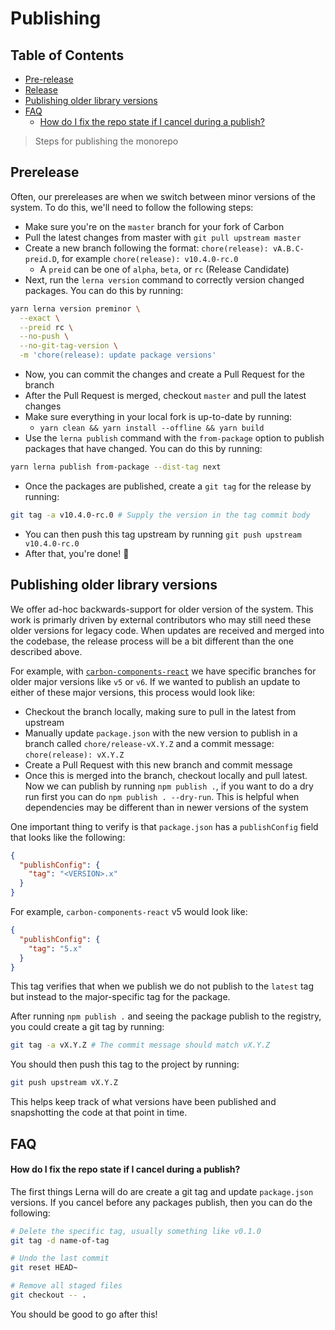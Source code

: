 # Publishing

<!-- prettier-ignore-start -->
<!-- START doctoc generated TOC please keep comment here to allow auto update -->
<!-- DON'T EDIT THIS SECTION, INSTEAD RE-RUN doctoc TO UPDATE -->
## Table of Contents

- [Pre-release](#pre-release)
- [Release](#release)
- [Publishing older library versions](#publishing-older-library-versions)
- [FAQ](#faq)
    - [How do I fix the repo state if I cancel during a publish?](#how-do-i-fix-the-repo-state-if-i-cancel-during-a-publish)

<!-- END doctoc generated TOC please keep comment here to allow auto update -->
<!-- prettier-ignore-end -->

> Steps for publishing the monorepo

## Prerelease

Often, our prereleases are when we switch between minor versions of the system.
To do this, we'll need to follow the following steps:

- Make sure you're on the `master` branch for your fork of Carbon
- Pull the latest changes from master with `git pull upstream master`
- Create a new branch following the format: `chore(release): vA.B.C-preid.D`,
  for example `chore(release): v10.4.0-rc.0`
  - A `preid` can be one of `alpha`, `beta`, or `rc` (Release Candidate)
- Next, run the `lerna version` command to correctly version changed packages.
  You can do this by running:

```bash
yarn lerna version preminor \
  --exact \
  --preid rc \
  --no-push \
  --no-git-tag-version \
  -m 'chore(release): update package versions'
```

- Now, you can commit the changes and create a Pull Request for the branch
- After the Pull Request is merged, checkout `master` and pull the latest
  changes
- Make sure everything in your local fork is up-to-date by running:
  - `yarn clean && yarn install --offline && yarn build`
- Use the `lerna publish` command with the `from-package` option to publish
  packages that have changed. You can do this by running:

```bash
yarn lerna publish from-package --dist-tag next
```

- Once the packages are published, create a `git tag` for the release by
  running:

```bash
git tag -a v10.4.0-rc.0 # Supply the version in the tag commit body
```

- You can then push this tag upstream by running
  `git push upstream v10.4.0-rc.0`
- After that, you're done! <span aria-label="Celebrate">🎉</span>

## Publishing older library versions

We offer ad-hoc backwards-support for older version of the system. This work is
primarly driven by external contributors who may still need these older versions
for legacy code. When updates are received and merged into the codebase, the
release process will be a bit different than the one described above.

For example, with
[`carbon-components-react`](https://github.com/carbon-design-system/carbon-components-react)
we have specific branches for older major versions like `v5` or `v6`. If we
wanted to publish an update to either of these major versions, this process
would look like:

- Checkout the branch locally, making sure to pull in the latest from upstream
- Manually update `package.json` with the new version to publish in a branch
  called `chore/release-vX.Y.Z` and a commit message: `chore(release): vX.Y.Z`
- Create a Pull Request with this new branch and commit message
- Once this is merged into the branch, checkout locally and pull latest. Now we
  can publish by running `npm publish .`, if you want to do a dry run first you
  can do `npm publish . --dry-run`. This is helpful when dependencies may be
  different than in newer versions of the system

One important thing to verify is that `package.json` has a `publishConfig` field
that looks like the following:

```json
{
  "publishConfig": {
    "tag": "<VERSION>.x"
  }
}
```

For example, `carbon-components-react` v5 would look like:

```json
{
  "publishConfig": {
    "tag": "5.x"
  }
}
```

This tag verifies that when we publish we do not publish to the `latest` tag but
instead to the major-specific tag for the package.

After running `npm publish .` and seeing the package publish to the registry,
you could create a git tag by running:

```bash
git tag -a vX.Y.Z # The commit message should match vX.Y.Z
```

You should then push this tag to the project by running:

```bash
git push upstream vX.Y.Z
```

This helps keep track of what versions have been published and snapshotting the
code at that point in time.

## FAQ

#### How do I fix the repo state if I cancel during a publish?

The first things Lerna will do are create a git tag and update `package.json`
versions. If you cancel before any packages publish, then you can do the
following:

```bash
# Delete the specific tag, usually something like v0.1.0
git tag -d name-of-tag
```

```bash
# Undo the last commit
git reset HEAD~

# Remove all staged files
git checkout -- .
```

You should be good to go after this!
